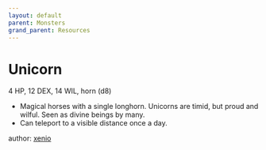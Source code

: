 ```yaml
---
layout: default
parent: Monsters
grand_parent: Resources
---
```

# Unicorn
4 HP, 12 DEX, 14 WIL, horn (d8)
-   Magical horses with a single longhorn. Unicorns are timid, but proud
    and wilful. Seen as divine beings by many.
-   Can teleport to a visible distance once a day.

author: [xenio](https://xenioinabottle.blogspot.com)
